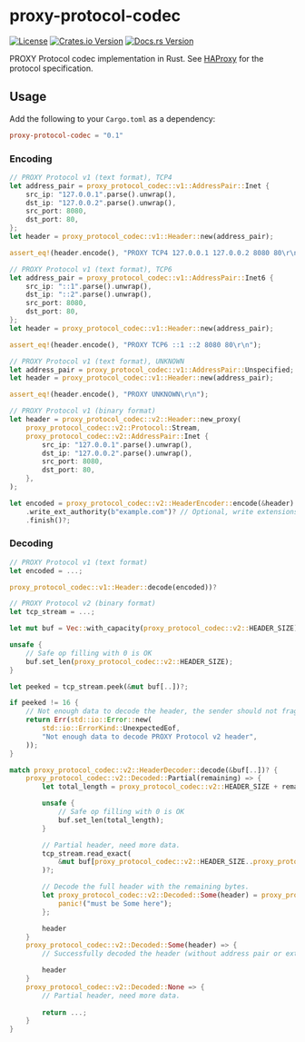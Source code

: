 # proxy-protocol-codec

[![License](https://img.shields.io/badge/License-Apache%202.0-yellowgreen.svg)](https://opensource.org/licenses/Apache-2.0)
[![Crates.io Version](https://img.shields.io/crates/v/proxy-protocol-codec.svg)](https://crates.io/crates/proxy-protocol-codec)
[![Docs.rs Version](https://docs.rs/proxy-protocol-codec/badge.svg)](https://docs.rs/proxy-protocol-codec)

PROXY Protocol codec implementation in Rust. See [HAProxy](https://www.haproxy.org/download/1.8/doc/proxy-protocol.txt) for the protocol specification.

## Usage

Add the following to your `Cargo.toml` as a dependency:

```toml
proxy-protocol-codec = "0.1"
```

### Encoding

```rust
// PROXY Protocol v1 (text format), TCP4
let address_pair = proxy_protocol_codec::v1::AddressPair::Inet {
    src_ip: "127.0.0.1".parse().unwrap(),
    dst_ip: "127.0.0.2".parse().unwrap(),
    src_port: 8080,
    dst_port: 80,
};
let header = proxy_protocol_codec::v1::Header::new(address_pair);

assert_eq!(header.encode(), "PROXY TCP4 127.0.0.1 127.0.0.2 8080 80\r\n");

// PROXY Protocol v1 (text format), TCP6
let address_pair = proxy_protocol_codec::v1::AddressPair::Inet6 {
    src_ip: "::1".parse().unwrap(),
    dst_ip: "::2".parse().unwrap(),
    src_port: 8080,
    dst_port: 80,
};
let header = proxy_protocol_codec::v1::Header::new(address_pair);

assert_eq!(header.encode(), "PROXY TCP6 ::1 ::2 8080 80\r\n");

// PROXY Protocol v1 (text format), UNKNOWN
let address_pair = proxy_protocol_codec::v1::AddressPair::Unspecified;
let header = proxy_protocol_codec::v1::Header::new(address_pair);

assert_eq!(header.encode(), "PROXY UNKNOWN\r\n");
```

```rust
// PROXY Protocol v1 (binary format)
let header = proxy_protocol_codec::v2::Header::new_proxy(
    proxy_protocol_codec::v2::Protocol::Stream,
    proxy_protocol_codec::v2::AddressPair::Inet {
        src_ip: "127.0.0.1".parse().unwrap(),
        dst_ip: "127.0.0.2".parse().unwrap(),
        src_port: 8080,
        dst_port: 80,
    },
);

let encoded = proxy_protocol_codec::v2::HeaderEncoder::encode(&header)
    .write_ext_authority(b"example.com")? // Optional, write extensions.
    .finish()?;
```

### Decoding

```rust
// PROXY Protocol v1 (text format)
let encoded = ...;

proxy_protocol_codec::v1::Header::decode(encoded))?
```

```rust
// PROXY Protocol v2 (binary format)
let tcp_stream = ...;

let mut buf = Vec::with_capacity(proxy_protocol_codec::v2::HEADER_SIZE);

unsafe {
    // Safe op filling with 0 is OK
    buf.set_len(proxy_protocol_codec::v2::HEADER_SIZE);
}

let peeked = tcp_stream.peek(&mut buf[..])?;

if peeked != 16 {
    // Not enough data to decode the header, the sender should not fragment the header.
    return Err(std::io::Error::new(
        std::io::ErrorKind::UnexpectedEof,
        "Not enough data to decode PROXY Protocol v2 header",
    ));
}

match proxy_protocol_codec::v2::HeaderDecoder::decode(&buf[..])? {
    proxy_protocol_codec::v2::Decoded::Partial(remaining) => {
        let total_length = proxy_protocol_codec::v2::HEADER_SIZE + remaining.get();

        unsafe {
            // Safe op filling with 0 is OK
            buf.set_len(total_length);
        }

        // Partial header, need more data.
        tcp_stream.read_exact(
            &mut buf[proxy_protocol_codec::v2::HEADER_SIZE..proxy_protocol_codec::v2::HEADER_SIZE + remaining.get()]
        )?;

        // Decode the full header with the remaining bytes.
        let proxy_protocol_codec::v2::Decoded::Some(header) = proxy_protocol_codec::v2::HeaderDecoder::decode(&buf[..])? else {
            panic!("must be Some here");
        };

        header
    }
    proxy_protocol_codec::v2::Decoded::Some(header) => {
        // Successfully decoded the header (without address pair or extensions).

        header
    }
    proxy_protocol_codec::v2::Decoded::None => {
        // Partial header, need more data.
        
        return ...;
    }
}
```
